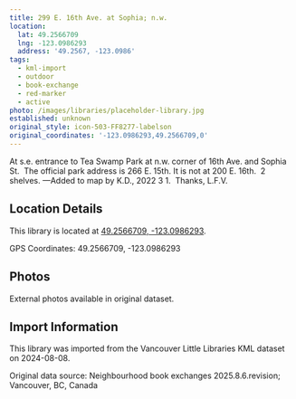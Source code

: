 ```yaml
---
title: 299 E. 16th Ave. at Sophia; n.w.
location:
  lat: 49.2566709
  lng: -123.0986293
  address: '49.2567, -123.0986'
tags:
  - kml-import
  - outdoor
  - book-exchange
  - red-marker
  - active
photo: /images/libraries/placeholder-library.jpg
established: unknown
original_style: icon-503-FF8277-labelson
original_coordinates: '-123.0986293,49.2566709,0'
---
```

At s.e. entrance to Tea Swamp Park at 
n.w. corner of 16th Ave. and Sophia St. 
The official park address is 266 E. 15th. 
It is not at 200 E. 16th.  2 shelves.
—Added to map by K.D., 2022 3 1.  
Thanks, L.F.V.  

## Location Details

This library is located at [49.2566709, -123.0986293](https://www.google.com/maps?q=49.2566709,-123.0986293).

GPS Coordinates: 49.2566709, -123.0986293

## Photos

External photos available in original dataset.

## Import Information

This library was imported from the Vancouver Little Libraries KML dataset on 2024-08-08.

Original data source: Neighbourhood book exchanges 2025.8.6.revision; Vancouver, BC, Canada
